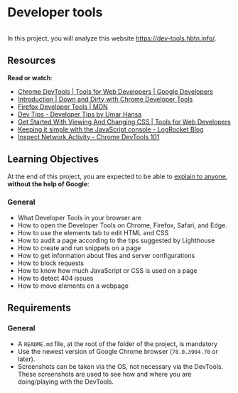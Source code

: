 # Developer tools

<div class="panel panel-default" id="project-description">
  <div class="panel-body">
    <p><img src="https://holbertonintranet.s3.amazonaws.com/uploads/medias/2019/12/0872ca9b19e11650e355.jpeg?X-Amz-Algorithm=AWS4-HMAC-SHA256&amp;X-Amz-Credential=AKIARDDGGGOU5BHMTQX4%2F20220729%2Fus-east-1%2Fs3%2Faws4_request&amp;X-Amz-Date=20220729T191522Z&amp;X-Amz-Expires=86400&amp;X-Amz-SignedHeaders=host&amp;X-Amz-Signature=70817bd5464d2d3b0d300e7f44579f8eebf2aac2c67fcd91d3f16499b963cf0e" alt="" style=""></p>

<p>In this project, you will analyze this website <a href="https://dev-tools.hbtn.info/#" title="https://dev-tools.hbtn.info/" target="_blank">https://dev-tools.hbtn.info/</a>.</p>

<h2>Resources</h2>

<p><strong>Read or watch</strong>:</p>

<ul>
<li><a href="https://developer.chrome.com/docs/devtools/" title="Chrome DevTools  |  Tools for Web Developers  |  Google Developers" target="_blank">Chrome DevTools  |  Tools for Web Developers  |  Google Developers</a></li>
<li><a href="https://blittle.github.io/chrome-dev-tools/" title="Introduction | Down and Dirty with Chrome Developer Tools" target="_blank">Introduction | Down and Dirty with Chrome Developer Tools</a></li>
<li><a href="https://firefox-source-docs.mozilla.org/devtools-user/index.html" title="Firefox Developer Tools | MDN" target="_blank">Firefox Developer Tools | MDN</a></li>
<li><a href="https://umaar.com/dev-tips/" title="Dev Tips - Developer Tips by Umar Hansa" target="_blank">Dev Tips - Developer Tips by Umar Hansa</a></li>
<li><a href="https://developer.chrome.com/docs/devtools/" title="Get Started With Viewing And Changing CSS  |  Tools for Web Developers" target="_blank">Get Started With Viewing And Changing CSS  |  Tools for Web Developers</a></li>
<li><a href="https://blog.logrocket.com/keeping-it-simple-with-the-javascript-console/" title="Keeping it simple with the JavaScript console - LogRocket Blog" target="_blank">Keeping it simple with the JavaScript console - LogRocket Blog</a></li>
<li><a href="https://www.youtube.com/watch?v=e1gAyQuIFQo&feature=youtu.be" title="Inspect Network Activity - Chrome DevTools 101" target="_blank">Inspect Network Activity - Chrome DevTools 101</a></li>
</ul>

<h2>Learning Objectives</h2>

<p>At the end of this project, you are expected to be able to <a href="https://fs.blog/feynman-learning-technique/" title="explain to anyone" target="_blank">explain to anyone</a>, <strong>without the help of Google</strong>:</p>

<h3>General</h3>

<ul>
<li>What Developer Tools in your browser are</li>
<li>How to open the Developer Tools on Chrome, Firefox, Safari, and Edge.</li>
<li>How to use the elements tab to edit HTML and CSS</li>
<li>How to audit a page according to the tips suggested by Lighthouse</li>
<li>How to create and run snippets on a page</li>
<li>How to get information about files and server configurations</li>
<li>How to block requests</li>
<li>How to know how much JavaScript or CSS is used on a page</li>
<li>How to detect 404 issues</li>
<li>How to move elements on a webpage</li>
</ul>

<h2>Requirements</h2>

<h3>General</h3>

<ul>
<li>A <code>README.md</code> file, at the root of the folder of the project, is mandatory</li>
<li>Use the newest version of Google Chrome browser (<code>78.0.3904.70</code> or later). </li>
<li>Screenshots can be taken via the OS, not necessary via the DevTools. These screenshots are used to see how and where you are doing/playing with the DevTools. </li>
</ul>

  </div>
</div>
